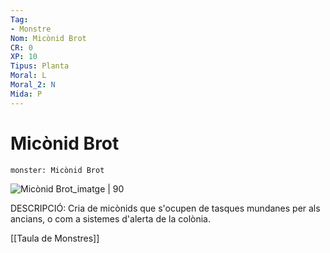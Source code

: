 ```yaml
---
Tag:
- Monstre
Nom: Micònid Brot
CR: 0
XP: 10
Tipus: Planta
Moral: L
Moral_2: N
Mida: P
---
```

# Micònid Brot

```statblock
monster: Micònid Brot
```

![Micònid Brot_imatge | 90](https://www.gmbinder.com/images/RXucTRX.png)

DESCRIPCIÓ: 
Cria de micònids que s'ocupen de tasques mundanes per als ancians, o com a sistemes d'alerta de la colònia.

[[Taula de Monstres]]
